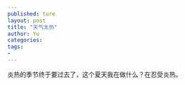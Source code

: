 ```yaml
---
published: ture
layout: post
title: "天气太热"
author: Yu
categories:
tags:
-
---
```


炎热的季节终于要过去了，这个夏天我在做什么？在忍受炎热。
